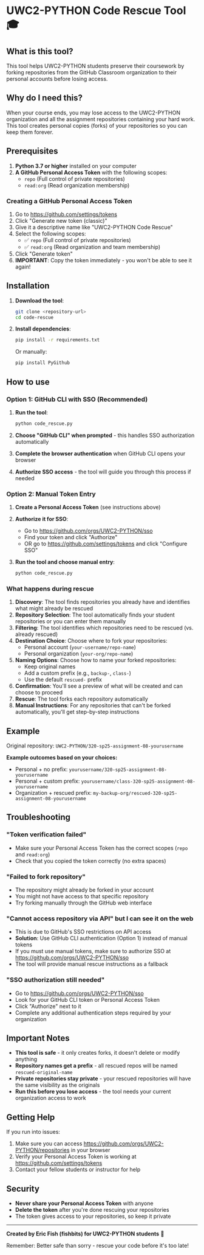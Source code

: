 # UWC2-PYTHON Code Rescue Tool 🎓

## What is this tool?

This tool helps UWC2-PYTHON students preserve their coursework by forking repositories from the GitHub Classroom organization to their personal accounts before losing access.

## Why do I need this?

When your course ends, you may lose access to the UWC2-PYTHON organization and all the assignment repositories containing your hard work. This tool creates personal copies (forks) of your repositories so you can keep them forever.

## Prerequisites

1. **Python 3.7 or higher** installed on your computer
2. **A GitHub Personal Access Token** with the following scopes:
   - `repo` (Full control of private repositories)
   - `read:org` (Read organization membership)

### Creating a GitHub Personal Access Token

1. Go to https://github.com/settings/tokens
2. Click "Generate new token (classic)"
3. Give it a descriptive name like "UWC2-PYTHON Code Rescue"
4. Select the following scopes:
   - ✅ `repo` (Full control of private repositories)
   - ✅ `read:org` (Read organization and team membership)
5. Click "Generate token"
6. **IMPORTANT**: Copy the token immediately - you won't be able to see it again!

## Installation

1. **Download the tool**:
   ```bash
   git clone <repository-url>
   cd code-rescue
   ```

2. **Install dependencies**:
   ```bash
   pip install -r requirements.txt
   ```
   
   Or manually:
   ```bash
   pip install PyGithub
   ```

## How to use

### Option 1: GitHub CLI with SSO (Recommended)

1. **Run the tool**:
   ```bash
   python code_rescue.py
   ```

2. **Choose "GitHub CLI" when prompted** - this handles SSO authorization automatically

3. **Complete the browser authentication** when GitHub CLI opens your browser

4. **Authorize SSO access** - the tool will guide you through this process if needed

### Option 2: Manual Token Entry

1. **Create a Personal Access Token** (see instructions above)

2. **Authorize it for SSO**:
   - Go to https://github.com/orgs/UWC2-PYTHON/sso
   - Find your token and click "Authorize"
   - OR go to https://github.com/settings/tokens and click "Configure SSO"

3. **Run the tool and choose manual entry**:
   ```bash
   python code_rescue.py
   ```

### What happens during rescue

1. **Discovery**: The tool finds repositories you already have and identifies what might already be rescued
2. **Repository Selection**: The tool automatically finds your student repositories or you can enter them manually
3. **Filtering**: The tool identifies which repositories need to be rescued (vs. already rescued)
4. **Destination Choice**: Choose where to fork your repositories:
   - Personal account (`your-username/repo-name`)
   - Personal organization (`your-org/repo-name`)
5. **Naming Options**: Choose how to name your forked repositories:
   - Keep original names
   - Add a custom prefix (e.g., `backup-`, `class-`)
   - Use the default `rescued-` prefix
6. **Confirmation**: You'll see a preview of what will be created and can choose to proceed
7. **Rescue**: The tool forks each repository automatically
8. **Manual Instructions**: For any repositories that can't be forked automatically, you'll get step-by-step instructions

## Example

Original repository: `UWC2-PYTHON/320-sp25-assignment-08-yourusername`

**Example outcomes based on your choices:**
- Personal + no prefix: `yourusername/320-sp25-assignment-08-yourusername`
- Personal + custom prefix: `yourusername/class-320-sp25-assignment-08-yourusername` 
- Organization + rescued prefix: `my-backup-org/rescued-320-sp25-assignment-08-yourusername`

## Troubleshooting

### "Token verification failed"
- Make sure your Personal Access Token has the correct scopes (`repo` and `read:org`)
- Check that you copied the token correctly (no extra spaces)

### "Failed to fork repository"
- The repository might already be forked in your account
- You might not have access to that specific repository
- Try forking manually through the GitHub web interface

### "Cannot access repository via API" but I can see it on the web
- This is due to GitHub's SSO restrictions on API access
- **Solution**: Use GitHub CLI authentication (Option 1) instead of manual tokens
- If you must use manual tokens, make sure to authorize SSO at https://github.com/orgs/UWC2-PYTHON/sso
- The tool will provide manual rescue instructions as a fallback

### "SSO authorization still needed"
- Go to https://github.com/orgs/UWC2-PYTHON/sso
- Look for your GitHub CLI token or Personal Access Token
- Click "Authorize" next to it
- Complete any additional authentication steps required by your organization

## Important Notes

- **This tool is safe** - it only creates forks, it doesn't delete or modify anything
- **Repository names get a prefix** - all rescued repos will be named `rescued-original-name`
- **Private repositories stay private** - your rescued repositories will have the same visibility as the originals
- **Run this before you lose access** - the tool needs your current organization access to work

## Getting Help

If you run into issues:

1. Make sure you can access https://github.com/orgs/UWC2-PYTHON/repositories in your browser
2. Verify your Personal Access Token is working at https://github.com/settings/tokens
3. Contact your fellow students or instructor for help

## Security

- **Never share your Personal Access Token** with anyone
- **Delete the token** after you're done rescuing your repositories
- The token gives access to your repositories, so keep it private

---

**Created by Eric Fish (fishbits) for UWC2-PYTHON students** 🐍

Remember: Better safe than sorry - rescue your code before it's too late!